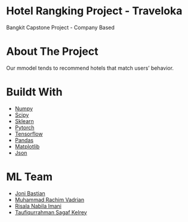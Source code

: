 # Hotel Rangking Project - Traveloka 
Bangkit Capstone Project - Company Based

# About The Project
Our mmodel tends to recommend hotels that match users’ behavior.

# Buildt With
- [Numpy](https://numpy.org/doc/stable/)
- [Scipy](https://docs.scipy.org/doc/scipy/)
- [Sklearn](https://scikit-learn.org/stable/)
- [Pytorch](https://pytorch.org/docs/stable/index.html)
- [Tensorflow](https://www.tensorflow.org/)
- [Pandas](https://pandas.pydata.org/docs/)
- [Matplotlib](https://matplotlib.org/stable/index.html)
- [Json](https://www.json.org/json-en.html)

# ML Team
- [Joni Bastian](https://github.com/jobas5)
- [Muhammad Rachim Vadrian](https://github.com/rachimvdr "Rachim")
- [Risala Nabila Imani](https://github.com/risalanaim)
- [Taufiqurrahman Sagaf Kelrey](https://github.com/kelreeeeey)
